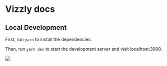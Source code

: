 # Vizzly docs

## Local Development

First, run `yarn` to install the dependencies.

Then, run `yarn dev` to start the development server and visit localhost:3000.


[![](https://vercel.com/button)](https://vercel.com/new/clone?s=https%3A%2F%2Fgithub.com%2Fshuding%2Fnextra-docs-template&showOptionalTeamCreation=false)